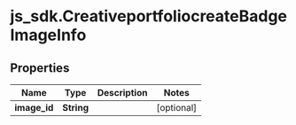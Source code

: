 # js_sdk.CreativeportfoliocreateBadgeImageInfo

## Properties
Name | Type | Description | Notes
------------ | ------------- | ------------- | -------------
**image_id** | **String** |  | [optional] 
